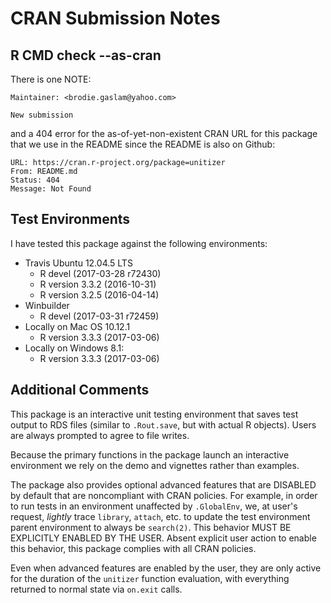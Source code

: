 # CRAN Submission Notes

## R CMD check --as-cran

There is one NOTE:

    Maintainer: <brodie.gaslam@yahoo.com>

    New submission

and a 404 error for the as-of-yet-non-existent CRAN URL
for this package that we use in the README since the README
is also on Github:

    URL: https://cran.r-project.org/package=unitizer
    From: README.md
    Status: 404
    Message: Not Found

## Test Environments

I have tested this package against the following
environments:

* Travis Ubuntu 12.04.5 LTS
    * R devel (2017-03-28 r72430)
    * R version 3.3.2 (2016-10-31)
    * R version 3.2.5 (2016-04-14)
* Winbuilder
    * R devel (2017-03-31 r72459)
* Locally on Mac OS 10.12.1
    * R version 3.3.3 (2017-03-06)
* Locally on Windows 8.1:
    * R version 3.3.3 (2017-03-06)

## Additional Comments

This package is an interactive unit testing environment
that saves test output to RDS files (similar to
`.Rout.save`, but with actual R objects).  Users are
always prompted to agree to file writes.

Because the primary functions in the package launch an
interactive environment we rely on the demo and
vignettes rather than examples.

The package also provides optional advanced features
that are DISABLED by default that are noncompliant
with CRAN policies.  For example, in order to run tests
in an environment unaffected by `.GlobalEnv`, we, at
user's request, _lightly_ trace `library`, `attach`, etc.
to update the test environment parent environment to always
be `search(2)`.  This behavior MUST BE EXPLICITLY ENABLED
BY THE USER.  Absent explicit user action to enable
this behavior, this package complies with all CRAN
policies.

Even when advanced features are enabled by the user,
they are only active for the duration of the `unitizer`
function evaluation, with everything returned to normal
state via `on.exit` calls.

